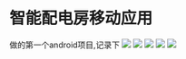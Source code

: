# 智能配电房移动应用
做的第一个android项目,记录下
![](http://7xqlat.com1.z0.glb.clouddn.com/pdf-01.png)
![](http://7xqlat.com1.z0.glb.clouddn.com/pdf-02.png)
![](http://7xqlat.com1.z0.glb.clouddn.com/pdf-03.png)
![](http://7xqlat.com1.z0.glb.clouddn.com/pdf-04.png)
![](http://7xqlat.com1.z0.glb.clouddn.com/pdf-05.png)
